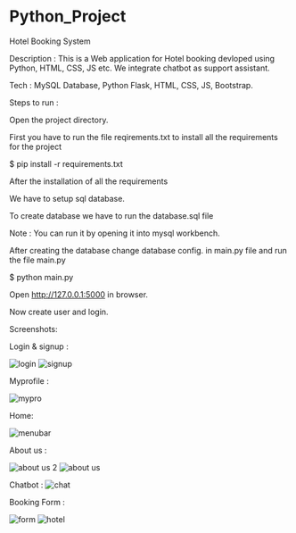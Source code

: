 # Python_Project

Hotel Booking System 

Description : This is a Web application for Hotel booking devloped using Python, HTML, CSS, JS etc. We integrate chatbot as support assistant.

Tech : MySQL Database, Python Flask, HTML, CSS, JS, Bootstrap.

Steps to run :

Open the project directory.

First you have to run the file reqirements.txt to install all the requirements for the project

$ pip install -r requirements.txt

After the installation of all the requirements 

We have to setup sql database.

To create database we have to run the database.sql file

Note : You can run it by opening it into mysql workbench.

After creating the database change database config. in main.py file and run the file main.py

$ python main.py

Open http://127.0.0.1:5000 in browser.

Now create user and login.

Screenshots:

Login & signup : 

![login](https://user-images.githubusercontent.com/46632001/125084329-02902380-e0e7-11eb-8498-cb58a5ab3872.PNG) ![signup](https://user-images.githubusercontent.com/46632001/125084281-f73cf800-e0e6-11eb-8937-043d771c8b1e.PNG)

Myprofile :

![mypro](https://user-images.githubusercontent.com/46632001/125084263-f310da80-e0e6-11eb-855f-6b577926454f.PNG)

Home:

![menubar](https://user-images.githubusercontent.com/46632001/125084299-fb691580-e0e6-11eb-9a78-64dbfa4bd9ea.PNG)

About us :

![about us 2](https://user-images.githubusercontent.com/46632001/125156651-340afc80-e184-11eb-9ee0-1a0778e5b483.PNG)
![about us](https://user-images.githubusercontent.com/46632001/125156659-42f1af00-e184-11eb-9fe8-c6713a7684cd.PNG)

Chatbot :
![chat](https://user-images.githubusercontent.com/46632001/125084311-fe640600-e0e6-11eb-809b-7a1d1c85e777.PNG)

Booking Form :

![form](https://user-images.githubusercontent.com/46632001/125084316-002dc980-e0e7-11eb-9e76-6e001713863b.PNG)
![hotel](https://user-images.githubusercontent.com/46632001/125084322-00c66000-e0e7-11eb-930b-9c0a45f0182d.PNG)



